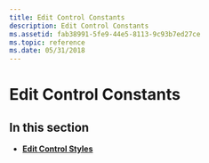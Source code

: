 ```yaml
---
title: Edit Control Constants
description: Edit Control Constants
ms.assetid: fab38991-5fe9-44e5-8113-9c93b7ed27ce
ms.topic: reference
ms.date: 05/31/2018
---
```


# Edit Control Constants

## In this section

-   [**Edit Control Styles**](edit-control-styles.md)

 

 




